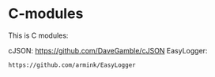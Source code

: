 # C-modules
This is C modules:

cJSON:
	https://github.com/DaveGamble/cJSON
EasyLogger:
	
	https://github.com/armink/EasyLogger


